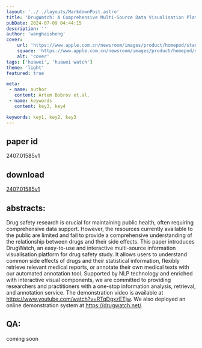 ```yaml
---
layout: '../../layouts/MarkdownPost.astro'
title: 'DrugWatch: A Comprehensive Multi-Source Data Visualisation Platform for Drug Safety Information'
pubDate: 2024-07-09 04:44:15
description: ''
author: 'wanghaisheng'
cover:
    url: 'https://www.apple.com.cn/newsroom/images/product/homepod/standard/Apple-HomePod-hero-230118_big.jpg.large_2x.jpg'
    square: 'https://www.apple.com.cn/newsroom/images/product/homepod/standard/Apple-HomePod-hero-230118_big.jpg.large_2x.jpg'
    alt: 'cover'
tags: ['huawei', 'huawei watch'] 
theme: 'light'
featured: true

meta:
 - name: author
   content: Artem Bobrov et.al.
 - name: keywords
   content: key3, key4

keywords: key1, key2, key3
---
```


## paper id
2407.01585v1
## download
[2407.01585v1](http://arxiv.org/abs/2407.01585v1)
## abstracts:
Drug safety research is crucial for maintaining public health, often requiring comprehensive data support. However, the resources currently available to the public are limited and fail to provide a comprehensive understanding of the relationship between drugs and their side effects. This paper introduces DrugWatch, an easy-to-use and interactive multi-source information visualisation platform for drug safety study. It allows users to understand common side effects of drugs and their statistical information, flexibly retrieve relevant medical reports, or annotate their own medical texts with our automated annotation tool. Supported by NLP technology and enriched with interactive visual components, we are committed to providing researchers and practitioners with a one-stop information analysis, retrieval, and annotation service. The demonstration video is available at https://www.youtube.com/watch?v=RTqDgxzETjw. We also deployed an online demonstration system at https://drugwatch.net/.
## QA:
coming soon
